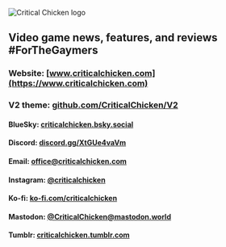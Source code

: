 ![Critical Chicken logo](https://github.com/CriticalChicken/.github/assets/35422415/f0ecf587-d985-41cb-a15f-8fc7c172d994)

## Video game news, features, and reviews #ForTheGaymers

### Website: [www.criticalchicken.com](https://www.criticalchicken.com)
### V2 theme: [github.com/CriticalChicken/V2](https://github.com/CriticalChicken/V2)

#### BlueSky: [criticalchicken.bsky.social](https://bsky.app/profile/criticalchicken.bsky.social)
#### Discord: [discord.gg/XtGUe4vaVm](https://discord.gg/XtGUe4vaVm)
#### Email: [office@criticalchicken.com](mailto:office@criticalchicken.com)
#### Instagram: [@criticalchicken](https://www.instagram.com/criticalchicken)
#### Ko-fi: [ko-fi.com/criticalchicken](https://ko-fi.com/criticalchicken)
#### Mastodon: [@CriticalChicken@mastodon.world](https://mastodon.world/@CriticalChicken)
#### Tumblr: [criticalchicken.tumblr.com](https://criticalchicken.tumblr.com/)
